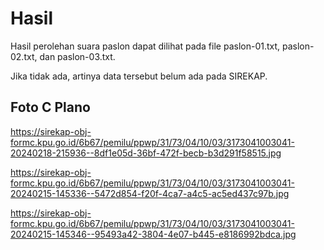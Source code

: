 # Hasil

Hasil perolehan suara paslon dapat dilihat pada file paslon-01.txt, paslon-02.txt, dan paslon-03.txt.

Jika tidak ada, artinya data tersebut belum ada pada SIREKAP.

## Foto C Plano

https://sirekap-obj-formc.kpu.go.id/6b67/pemilu/ppwp/31/73/04/10/03/3173041003041-20240218-215936--8df1e05d-36bf-472f-becb-b3d291f58515.jpg

https://sirekap-obj-formc.kpu.go.id/6b67/pemilu/ppwp/31/73/04/10/03/3173041003041-20240215-145336--5472d854-f20f-4ca7-a4c5-ac5ed437c97b.jpg

https://sirekap-obj-formc.kpu.go.id/6b67/pemilu/ppwp/31/73/04/10/03/3173041003041-20240215-145346--95493a42-3804-4e07-b445-e8186992bdca.jpg
